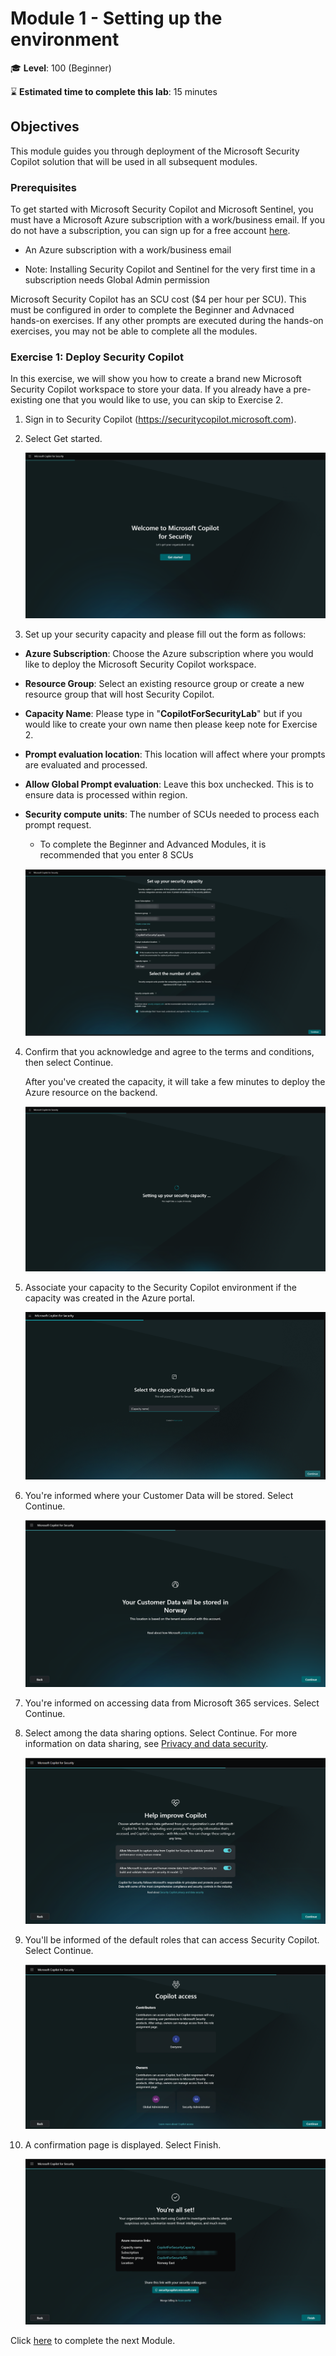 # Module 1 - Setting up the environment

🎓 **Level**: 100 (Beginner)

⌛ **Estimated time to complete this lab**: 15 minutes

## Objectives

This module guides you through deployment of the Microsoft Security Copilot solution that will be used in all subsequent modules.

### Prerequisites

To get started with Microsoft Security Copilot and Microsoft Sentinel, you must have a Microsoft Azure subscription with a work/business email. If you do not have a subscription, you can sign up for a free account [here](https://azure.microsoft.com/en/free).

- An Azure subscription with a work/business email
<!---- Permissions to create a resource group in your Azure subscription--->
- Note: Installing Security Copilot and Sentinel for the very first time in a subscription needs Global Admin permission

Microsoft Security Copilot has an SCU cost ($4 per hour per SCU). This must be configured in order to complete the Beginner and Advnaced hands-on exercises. If any other prompts are executed during the hands-on exercises, you may not be able to complete all the modules.

<!---Microsoft Sentinel provides a "trial mode" where data ingestion up to 10GB/day is free for the first 31 days when first added to a workspace. Sentinel will prompt that it is in trial mode once installed.--->

### Exercise 1: Deploy Security Copilot 

In this exercise, we will show you how to create a brand new Microsoft Security Copilot workspace to store your data. If you already have a pre-existing one that you would like to use, you can skip to Exercise 2.

1. Sign in to Security Copilot (https://securitycopilot.microsoft.com).

2. Select Get started.

   ![get-started](../Images/get-started.png)

3. Set up your security capacity and please fill out the form as follows:
- **Azure Subscription**: Choose the Azure subscription where you would like to deploy the Microsoft Security Copilot workspace.
- **Resource Group**: Select an existing resource group or create a new resource group that will host Security Copilot.
- **Capacity Name**: Please type in "**CopilotForSecurityLab**" but if you would like to create your own name then please keep note for Exercise 2.
- **Prompt evaluation location**: This location will affect where your prompts are evaluated and processed.
- **Allow Global Prompt evaluation**: Leave this box unchecked. This is to ensure data is processed within region.
- **Security compute units**: The number of SCUs needed to process each prompt request.
  - To complete the Beginner and Advanced Modules, it is recommended that you enter 8 SCUs
  <!--- To complete the Beginner, Advanced and Additional Modules, it is recommended that you enter 15 SCUs 
  - If you have already completed the Beginner & Advanced Modules and returning to complete the Additional Modules only, it is recommended that you enter 8 SCUs --->

   ![set-up-capacity](../Images/set-up-capacity.png)

4. Confirm that you acknowledge and agree to the terms and conditions, then select Continue.

   After you've created the capacity, it will take a few minutes to deploy the Azure resource on the backend.

   ![setting-up-capacity](../Images/setting-up-capacity.png)

5. Associate your capacity to the Security Copilot environment if the capacity was created in the Azure portal.

   ![select-capacity](../Images/select-capacity.png)

6. You're informed where your Customer Data will be stored. Select Continue.

   ![customer-data-stored](../Images/customer-data-stored.png)

7. You're informed on accessing data from Microsoft 365 services. Select Continue.

8. Select among the data sharing options. Select Continue. For more information on data sharing, see [Privacy and data security](https://learn.microsoft.com/en-us/copilot/security/privacy-data-security).

   ![data-sharing-options](../Images/data-sharing-options.png)

9. You'll be informed of the default roles that can access Security Copilot. Select Continue.

    ![copilot-access](../Images/copilot-access.png)

10. A confirmation page is displayed. Select Finish.

    ![all-set](../Images/all-set.png)

<!---1. Click the "Deploy to Azure" button below.

   [![Deploy to Azure](https://aka.ms/deploytoazurebutton)](https://portal.azure.com/#create/Microsoft.Template/uri/https%3A%2F%2Fraw.githubusercontent.com%2Fjmf321%2FCfS-Hands-On-Training%2Fmain%2FModules%2FCfSSCUTemplate.json)

2. When the new browser window opens, you should be redirected to the Azure portal. Please fill out the form as follows:
   - **Subscription**: Choose the Azure subscription where you would like to deploy the Microsoft Security Copilot workspace.
   - **Resource Group**: Select an existing resource group or create a new resource group (recommended) that will host Security Copilot.
   - **Capacity Name**: This will be hardcoded as "CopliotForSecurityTrainingLab"
   - **Location**: This location will affect where your prompts are evaluated and processed.
   - **Number of Units**: The number of SCUs needed to process each prompt request.

   ![deployment](../Images/CSUDeployment.png)

   Click **Review + create** and then **Create** after the validation completes. The creation takes a few seconds.--->

<!--- ### Exercise 2: Deploy the SCU Timer Logic App 

In this exercise, we will show you how to create a Logic App which will delete the SCU Microsoft Security Copilot resource after 3 hours to ensure that there are no additional charges once the exercises are completed.

If you could not complete the lab previously and are returning to resume, then go to the Logic App and run manually. Please [click here](../Modules/ResumeLab.md) for the steps to manually run the Logic App.

1. Click the "Deploy to Azure" button below.

      [![Deploy to Azure](https://aka.ms/deploytoazurebutton)](https://aka.ms/SCUTimerLogicApp)

3. When the new browser window opens, you should be redirected to the Azure portal. Please fill out the form as follows:
   - **Subscription**: Select the same Azure subscription from Exercise 1
   - **Resource Group**: Select the same resource group from Exercise 1
   - **Region**: This will be selected automatically based on the resource group
   - **Capacity Name**: This will default to "CopilotForSecurityLab". If you changed the name in Exercise 1 then please make sure the name is the same.

   ![LogicApp](../Images/LogicAppDeployment.png)
  
   Click **Review + create** and then **Create** after the validation completes. The creation takes a few seconds.
   
4. You will be redirected to the the Microsoft Template Overview page. After a few seconds you will find 2 resources loaded which can be found in the Deployment details section as in the screenshot below. Please click on the Logic App resource (named SCUDelete in the screenshot).

   ![TemplateOverview](../Images/TemplateOverview.png)

5. Click on "Logic app designer" nested under Development Tools located in the sidebar and then click on "Delete a resource". All the parameters will open on the right hand side of the screen.
6. Click on "Change connection"

   ![LogicAppOverview](../Images/LogicAppOverview.png)

7. Click the "Add new" button
8. Make sure "OAuth" is selected in the Authentication drop down list and  the tenant which is hosting the subscription from exercise 1 ("Default Directory" in the example screenshot)  is selected in the Tenant ID drop down list. Finally click the blue "Sign in" button.

   ![createConnection](../Images/createConnection.png)

9. In the popup window select the current logged in user to authenticate into the Azure Resource Manager
10. Click the "X" located in the Subscription field and select the same subscription from Exercise 1
11. Click the "X" located in the Resource Group field and select the same Resource Group from Exercise 1
12. Click "Save" located at the top of the screen

    ![saveLogicApp](../Images/saveLogicApp.png)

13. Click on "Overview" and then click "Enable" which is located at the top of the screen --->

Click [here](https://aka.ms/CfSModule2) to complete the next Module.
